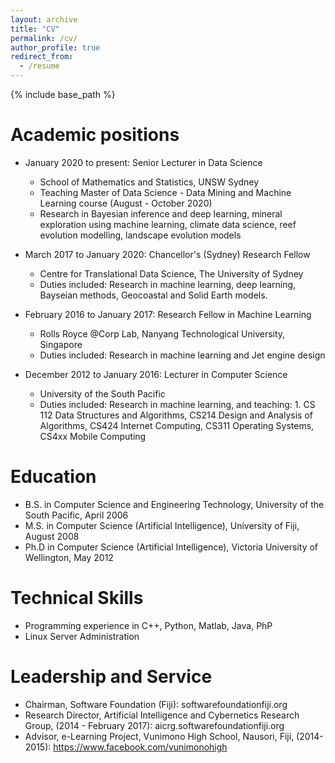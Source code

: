 ```yaml
---
layout: archive
title: "CV"
permalink: /cv/
author_profile: true
redirect_from:
  - /resume
---
```


{% include base_path %}


Academic positions
======
* January 2020 to present: Senior Lecturer in Data Science
	* School of Mathematics and Statistics, UNSW Sydney
	* Teaching Master of Data Science - Data Mining and Machine Learning course (August - October 2020)
	* Research in Bayesian inference and deep learning, mineral exploration using machine learning, climate data science, reef evolution modelling, landscape evolution models

* March 2017 to January 2020: Chancellor's (Sydney) Research Fellow
  * Centre for Translational Data Science, The University of Sydney
  * Duties included: Research in machine learning, deep learning, Bayseian methods, Geocoastal and Solid Earth models.  


* February 2016 to January 2017: Research Fellow in Machine Learning
  * Rolls Royce @Corp Lab, Nanyang Technological University, Singapore
  * Duties included: Research in machine learning and Jet engine design 


* December 2012 to January 2016: Lecturer in Computer Science
  * University of the South Pacific 
  * Duties included: Research in machine learning, and teaching: 1. CS 112 Data Structures and Algorithms, CS214 Design and Analysis of Algorithms, CS424 Internet Computing, CS311 Operating Systems, CS4xx Mobile Computing




Education
======
* B.S. in Computer Science and Engineering Technology, University of the South Pacific, April 2006
* M.S. in Computer Science (Artificial Intelligence), University of Fiji, August 2008
* Ph.D in Computer Science (Artificial Intelligence), Victoria University of Wellington, May 2012

Technical Skills
======
* Programming experience in C++, Python, Matlab, Java, PhP  
* Linux Server Administration

Leadership and Service
======
* Chairman, Software Foundation (Fiji): softwarefoundationfiji.org
* Research Director, Artificial Intelligence and Cybernetics Research Group, (2014 - February 2017): aicrg.softwarefoundationfiji.org
* Advisor, e-Learning Project, Vunimono High School, Nausori, Fiji, (2014- 2015): https://www.facebook.com/vunimonohigh
 
